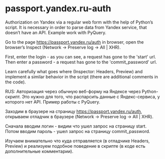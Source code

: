 # passport.yandex.ru-auth
Authorization on Yandex via a regular web form with the help of Python’s script. It is necessary in order to parse data from Yandex service, that doesn’t have an API. Example work with PyQuery.

Go to the page https://passport.yandex.ru/auth in browser, open the browser’s Inspect (Network -> Preserve log -> All | XHR).

First, enter the login - as you can see, a request has gone to the 'start' url. Then enter a password - a request has gone to the 'commit_password' url.

Learn carefully what goes where (Inspector: Headers, Preview) and implement a similar behavior in the script (there are additional comments in the code).

RUS: Авторизация через обычную веб-форму на Яндексе через Python-скрипт. Это нужно для того, что распарсить данные с Яндекс-сервиса, у которого нет API. Пример работы с PyQuery.

Заходим в браузере на страницу https://passport.yandex.ru/auth, открываем отладчик в браузере (Network -> Preserve log -> All | XHR).

Сначала вводим логин - видим что ушел запрос на страницу start. Потом вводим пароль - ушел запрос на страницу commit_password.

Изучаем внимательно что куда отправляется (в отладчике Headers, Preview) и реализуем подобное поведение в скрипте (в коде есть дополнительные комментарии).
